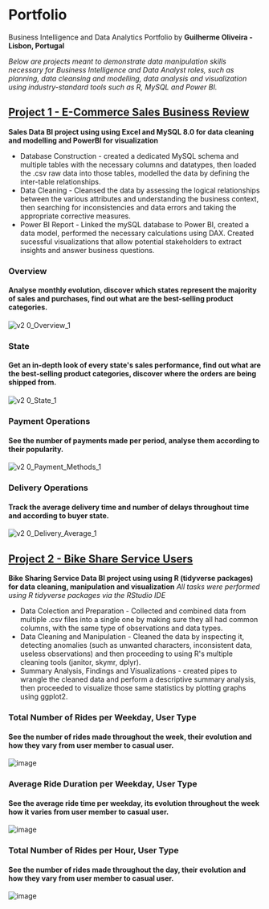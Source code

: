 # Portfolio
Business Intelligence and Data Analytics Portfolio by **Guilherme Oliveira - Lisbon, Portugal**

*Below are projects meant to demonstrate data manipulation skills necessary for Business Intelligence and Data Analyst roles, such as planning, data cleansing and modelling, data analysis and  visualization using industry-standard tools such as R, MySQL and Power BI.*

## [Project 1 - E-Commerce Sales Business Review](https://github.com/jgcoliveira/ECommerce--Sales-Business-Review)

**Sales Data BI project using using Excel and MySQL 8.0 for data cleaning and modelling and PowerBI for visualization**

- Database Construction - created a dedicated MySQL schema and multiple tables with the necessary columns and datatypes, then loaded the .csv raw data into those tables, modelled the data by defining the inter-table relationships.
- Data Cleaning - Cleansed the data by assessing the logical relationships between the various attributes and understanding the business context, then searching for inconsistencies and data errors and taking the appropriate corrective measures.
- Power BI Report - Linked the mySQL database to Power BI, created a data model, performed the necessary calculations using DAX. Created sucessful visualizations that allow potential stakeholders to extract insights and answer business questions.

### Overview
#### Analyse monthly evolution, discover which states represent the majority of sales and purchases, find out what are the best-selling product categories.
![v2 0_Overview_1](https://user-images.githubusercontent.com/78386715/125784023-e5dc7b71-374c-4eaf-8301-1d466c4f260d.PNG)

### State
#### Get an in-depth look of every state's sales performance, find out what are the best-selling product categories, discover where the orders are being shipped from.
![v2 0_State_1](https://user-images.githubusercontent.com/78386715/125784199-03a1502f-ccf3-40c5-9abd-f40b9bbcacdd.PNG)

### Payment Operations
#### See the number of payments made per period, analyse them according to their popularity.
![v2 0_Payment_Methods_1](https://user-images.githubusercontent.com/78386715/125784446-2ad314ff-d695-43c5-a650-2443440c329a.PNG)

### Delivery Operations
#### Track the average delivery time and number of delays throughout time and according to buyer state.
![v2 0_Delivery_Average_1](https://user-images.githubusercontent.com/78386715/125784658-ee46bd8f-1681-4bba-84cf-7341d19dbdc4.PNG)

## [Project 2 - Bike Share Service Users](https://github.com/jgcoliveira/Bike-Share-Service)


**Bike Sharing Service Data BI project using using R (tidyverse packages) for data cleaning, manipulation and visualization**
*All tasks were performed using R tidyverse packages via the RStudio IDE*

- Data Colection and Preparation - Collected and combined data from multiple .csv files into a single one by making sure they all had common columns, with the same type of observations and data types.
- Data Cleaning and Manipulation - Cleaned the data by inspecting it, detecting anomalies (such as unwanted characters, inconsistent data, useless observations) and then proceeding to using R's multiple cleaning tools (janitor, skymr, dplyr).
- Summary Analysis, Findings and Visualizations - created pipes to wrangle the cleaned data and perform a descriptive summary analysis, then proceeded to visualize those same statistics by plotting graphs using ggplot2.

### Total Number of Rides per Weekday, User Type
#### See the number of rides made throughout the week, their evolution and how they vary from user member to casual user.
![image](https://user-images.githubusercontent.com/78386715/135473312-bc8930bb-8ede-47a5-be11-8a4c8b5a9780.png)


### Average Ride Duration per Weekday, User Type
#### See the average ride time per weekday, its evolution throughout the week how it varies from user member to casual user.
![image](https://user-images.githubusercontent.com/78386715/135474165-5cf3d75b-5ddd-4e18-83ae-f9e8107ace48.png)

### Total Number of Rides per Hour, User Type
#### See the number of rides made throughout the day, their evolution and how they vary from user member to casual user.
![image](https://user-images.githubusercontent.com/78386715/135475120-ca90ab8e-b4bd-4434-a615-436cb3d69015.png)

